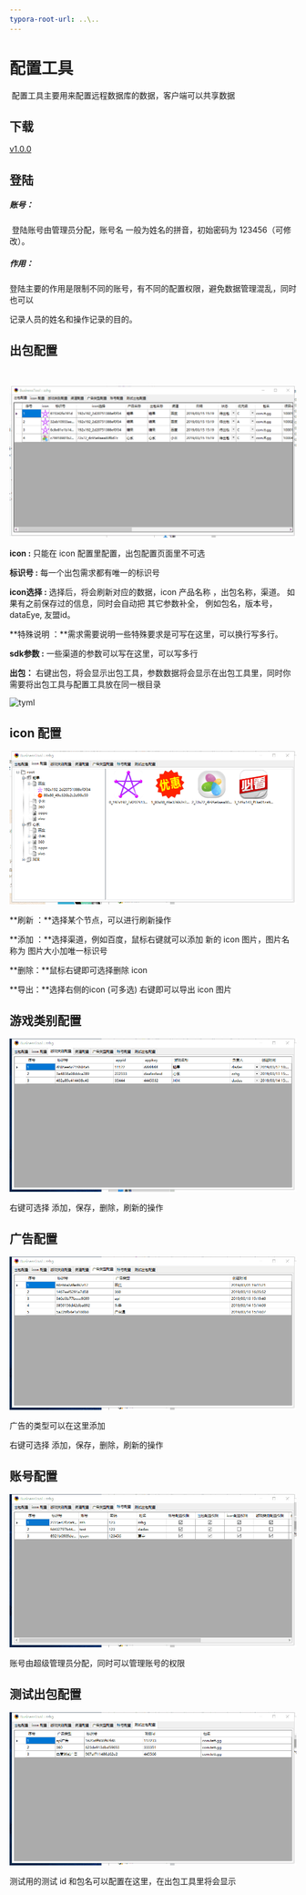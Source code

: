 ```yaml
---
typora-root-url: ..\..
---
```


# 配置工具

​	配置工具主要用来配置远程数据库的数据，客户端可以共享数据



## 下载  

 [v1.0.0](http://gui.vigame.cn/businessTools/v1.0.0/businessTools_1.0.0.zip)



## 登陆

##### 账号： 

​	登陆账号由管理员分配，账号名 一般为姓名的拼音，初始密码为 123456（可修改）。

##### 作用：

​	登陆主要的作用是限制不同的账号，有不同的配置权限，避免数据管理混乱，同时也可以

记录人员的姓名和操作记录的目的。



## 出包配置

​	

![form](../../.gitbook/assets/wbgui/buinessTool/form.png)



**icon :**  只能在 icon 配置里配置，出包配置页面里不可选

**标识号 :**  每一个出包需求都有唯一的标识号

**icon选择 :**  选择后，将会刷新对应的数据，icon 产品名称 ，出包名称，渠道。 如果有之前保存过的信息，同时会自动把 其它参数补全， 例如包名，版本号，dataEye, 友盟id。

**特殊说明 ：**需求需要说明一些特殊要求是可写在这里，可以换行写多行。

**sdk参数 :**  一些渠道的参数可以写在这里，可以写多行

**出包：** 右键出包，将会显示出包工具，参数数据将会显示在出包工具里，同时你需要将出包工具与配置工具放在同一根目录

![tyml](C:\Users\Administrator\Desktop\edd\wbdoc\VigameDoc\.gitbook\assets\wbgui\buinessTool\tyml.png)



## icon 配置

![icon](../../.gitbook/assets/wbgui/buinessTool/icon.png)



**刷新 ：**选择某个节点，可以进行刷新操作

**添加 ：**选择渠道，例如百度，鼠标右键就可以添加 新的 icon 图片，图片名称为 图片大小加唯一标识号

**删除：**鼠标右键即可选择删除 icon 

**导出：**选择右侧的icon (可多选) 右键即可以导出 icon 图片



## 游戏类别配置 

![gametype](../../.gitbook/assets/wbgui/buinessTool/gametype.png)

   

右键可选择 添加，保存，删除，刷新的操作



## 广告配置

![adtype](../../.gitbook/assets/wbgui/buinessTool/adtype.png)



广告的类型可以在这里添加

右键可选择 添加，保存，删除，刷新的操作



## 账号配置

![pemssion](../../.gitbook/assets/wbgui/buinessTool/pemssion.png)



账号由超级管理员分配，同时可以管理账号的权限



## 测试出包配置



![test](../../.gitbook/assets/wbgui/buinessTool/test.png)

测试用的测试 id 和包名可以配置在这里，在出包工具里将会显示